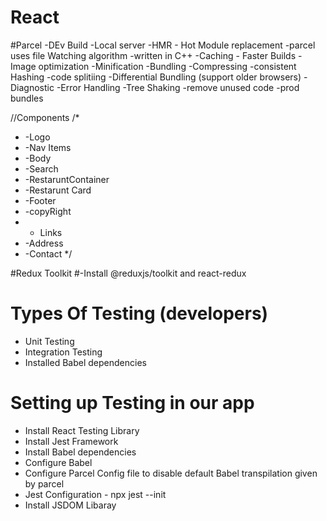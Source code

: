 # React

#Parcel
-DEv Build
-Local server
-HMR - Hot Module replacement
-parcel uses file Watching algorithm -written in C++
-Caching - Faster Builds
-Image optimization
-Minification
-Bundling
-Compressing
-consistent Hashing 
-code splitiing
-Differential Bundling (support older browsers)
-Diagnostic
-Error Handling
-Tree Shaking -remove unused code
-prod bundles


//Components
/*
* -Logo
* -Nav Items
* -Body
* -Search
* -RestaruntContainer
*  -Restarunt Card
* -Footer
* -copyRight
* - Links
* -Address
* -Contact
*/

#Redux Toolkit 
#-Install @reduxjs/toolkit and react-redux 

# Types Of Testing (developers)
- Unit Testing
- Integration Testing
- Installed Babel dependencies

# Setting up Testing in our app
- Install React Testing Library 
- Install Jest Framework
- Install Babel dependencies
- Configure Babel
- Configure Parcel Config file to disable default Babel transpilation given by parcel
- Jest Configuration - npx jest --init
- Install JSDOM Libaray